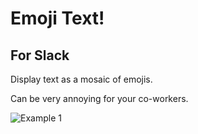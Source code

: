 # Emoji Text!
## For Slack

Display text as a mosaic of emojis.

Can be very annoying for your co-workers.

![Example 1](http://i.imgur.com/o41wRHH.gifv "Example 1")
